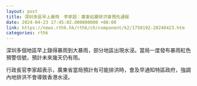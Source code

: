 ```yaml
---
layout: post
title: 深圳多區早上暴雨　李家超：廣東如要排洪會預先通報
date: 2024-04-23 17:45:02.000000000 +08:00
link: https://news.rthk.hk/rthk/ch/component/k2/1750192-20240423.htm
categories: rthk
---
```


深圳多個地區早上錄得暴雨到大暴雨，部分地區出現水浸。當局一度發布暴雨紅色預警信號，預計未來幾天仍有雨。

行政長官李家超表示，廣東省當局預計有可能排洪時，會及早通知特區政府，強調內地排洪不會導致香港水浸。
